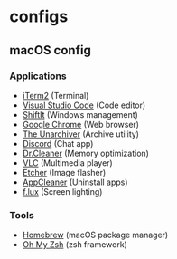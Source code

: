 # configs

## macOS config
### Applications
- [iTerm2](https://www.iterm2.com/) (Terminal)
- [Visual Studio Code](https://code.visualstudio.com/) (Code editor)
- [ShiftIt](https://github.com/fikovnik/ShiftIt) (Windows management)
- [Google Chrome](https://www.google.com/chrome/) (Web browser)
- [The Unarchiver](http://unarchiver.c3.cx/unarchiver) (Archive utility)
- [Discord](https://discordapp.com/) (Chat app)
- [Dr.Cleaner](http://appletuner.trendmicro.com/drcleaner/) (Memory optimization)
- [VLC](http://www.videolan.org/) (Multimedia player)
- [Etcher](https://etcher.io/) (Image flasher)
- [AppCleaner](https://freemacsoft.net/appcleaner/) (Uninstall apps)
- [f.lux](https://justgetflux.com/) (Screen lighting)

### Tools
- [Homebrew](http://brew.sh/) (macOS package manager)
- [Oh My Zsh](http://ohmyz.sh/) (zsh framework)
